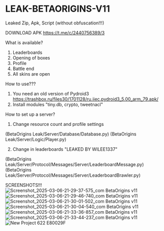 # LEAK-BETAORIGINS-V11
Leaked Zip, Apk, Script (without obfuscation!!!)

DOWNLOAD APK
https://t.me/c/2440756389/3

What is available?
1. Leaderboards
2. Opening of boxes
3. Profile
4. Battle end
5. All skins are open

How to use???
1. You need an old version of Pydroid3
https://trashbox.ru/files30/1701128/ru.iiec.pydroid3_5.00_arm_79.apk/
2. Install modules "tiny.db, crypto, tweetnacl"

How to set up a server?
1. Change resource count and profile settings
 
 (BetaOrigins Leak/Server/Database/Database.py)
(BetaOrigins Leak/Server/Logic/Player.py)

 2. Change in leaderboards
"LEAKED BY WILEE1337"

 (BetaOrigins Leak/Server/Protocol/Messages/Server/LeaderboardMessage.py)
(BetaOrigins Leak/Server/Protocol/Messages/Server/LeaderboardBrawler.py)

SCREENSHOTS!!!
![Screenshot_2025-03-06-21-29-37-575_com BetaOrigins v11](https://github.com/user-attachments/assets/d553c732-7c8f-4e36-8e6b-90dd62abbb2d)
![Screenshot_2025-03-06-21-29-46-740_com BetaOrigins v11](https://github.com/user-attachments/assets/e67bc12b-abf6-4f8d-a974-54fa7fe3fca4)
![Screenshot_2025-03-06-21-30-01-502_com BetaOrigins v11](https://github.com/user-attachments/assets/487a50fb-48b4-4cb2-aa88-c554fd01bcab)
![Screenshot_2025-03-06-21-30-04-540_com BetaOrigins v11](https://github.com/user-attachments/assets/635b37ad-ad3e-4098-a9fe-27c0577751a0)
![Screenshot_2025-03-06-21-33-36-857_com BetaOrigins v11](https://github.com/user-attachments/assets/072d7698-dae5-493d-96c9-7d8c97081005)
![Screenshot_2025-03-06-21-33-44-237_com BetaOrigins v11](https://github.com/user-attachments/assets/95622343-06e2-48aa-bcdb-e0b7b83e1834)
![New Project 622  E80029F](https://github.com/user-attachments/assets/861904ab-a02f-43a0-b383-a3f438eb95ae)
